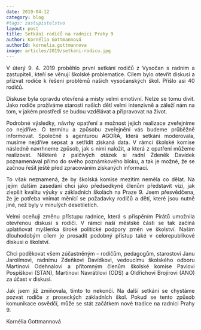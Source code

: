```yaml
---
date: 2019-04-12
category: blog
#tags: zastupistelstvo
layout: post
title: Setkání rodičů na radnici Prahy 9
author: Kornélia Gottmannová
authorId: kornelia.gottmannova
image: articles/2019/setkani-rodicu.jpg
---
```

<p style='text-align: justify;'>
V&nbsp;úterý 9.&nbsp;4.&nbsp;2019 proběhlo první setkání rodičů z&nbsp;Vysočan s&nbsp;radním a zastupiteli, kteří se věnují školské problematice. Cílem bylo otevřít diskusi a přizvat rodiče k&nbsp;řešení problémů našich vysočanských škol. Přišlo asi 40 rodičů.
</p><p style='text-align: justify;'>
Diskuse byla opravdu otevřená a místy velmi emotivní. Nelze se tomu divit. Jako rodiče prožíváme starosti našich dětí velmi intenzivně a záleží nám na tom, v&nbsp;jakém prostředí se budou vzdělávat a připravovat na život.
</p><p style='text-align: justify;'>
Podrobné výsledky, návrhy opatření a možnost jejich realizace zveřejníme co nejdříve. O termínu a způsobu zveřejnění vás budeme průběžně informovat. Společně s&nbsp;agenturou AGORA, která setkání moderovala, musíme nejdříve sepsat a setřídit získaná data.  V&nbsp;rámci školské komise následně navrhneme způsob, jak s&nbsp;nimi naložit, a která z&nbsp;opatření můžeme realizovat. Některé z&nbsp;palčivých otázek si radní Zdeněk Davídek poznamenával přímo do svého poznámkového bloku, a tak je možné, že se začnou řešit ještě před zpracováním získaných informací.
</p><p style='text-align: justify;'>
To však neznamená, že by školská komise mezitím neměla co dělat. Na jejím dalším zasedání chci jako předsedkyně členům představit vizi, jak zlepšit kvalitu výuky v základních školách na Praze&nbsp;9. Jsem přesvědčena, že je potřeba vnímat měnící se požadavky rodičů a dětí, které jsou nutně jiné, než byly v minulých desetiletích.
</p><p style='text-align: justify;'>
Velmi oceňuji změnu přístupu radnice, která s&nbsp;přispěním Pirátů umožnila otevřenou diskusi s&nbsp;rodiči. V&nbsp;rámci naší městské části se tak začíná uplatňovat myšlenka široké politické podpory změn ve školství. Naším dlouhodobým cílem je prosadit podobný přístup také v&nbsp;celorepublikové diskusi o školství.
</p><p style='text-align: justify;'>
Chci poděkovat všem zúčastněným&nbsp;– rodičům, pedagogům, starostovi Janu Jarolímovi, radnímu Zdeňkovi Davídkovi, vedoucímu školského odboru Martinovi Odehnalovi a přítomným členům školské komise Pavlovi Pospíškovi (STAN), Martinovi Navrátilovi (ODS) a Oldřichovi Brojírovi (ANO) za účast v&nbsp;diskusi.
</p><p style='text-align: justify;'>
Jak jsem již zmiňovala, tímto to nekončí. Na další setkání se chystáme pozvat rodiče z&nbsp;proseckých základních škol. Pokud se tento způsob komunikace osvědčí, může se stát začátkem nové tradice na radnici Prahy 9.
</p>
Kornélia Gottmannová 
